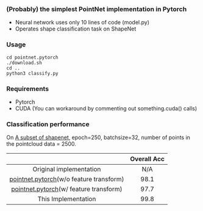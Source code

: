 ### (Probably) the simplest PointNet implementation in Pytorch
- Neural network uses only 10 lines of code (model.py)
- Operates shape classification task on ShapeNet

### Usage
```
cd pointnet.pytorch
./download.sh
cd ..
python3 classify.py
```

### Requirements
- Pytorch
- CUDA (You can workaround by commenting out something.cuda() calls)

### Classification performance
On [A subset of shapenet](http://web.stanford.edu/~ericyi/project_page/part_annotation/index.html), epoch=250, batchsize=32, number of points in the pointcloud data = 2500.

|  | Overall Acc |
| :---: | :---: |
| Original implementation | N/A |
| [pointnet.pytorch](https://github.com/fxia22/pointnet.pytorch)(w/o feature transform) | 98.1 |
| [pointnet.pytorch](https://github.com/fxia22/pointnet.pytorch)(w/ feature transform) | 97.7 |
| This Implementation | 99.8 |
